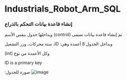# Industrials_Robot_Arm_SQL
### إنشاء قاعدة بيانات التحكم بالذراع

وبداخلها جدول بنفس الأسم  (control) تم إنشاء قاعدة بيانات تسمى

  ستة محركات، وزر التشغيل ،ID :وبداخل الجدول 8 أعمدة وهي 
 
 (int) وكل الأعمدة من نوع 
 
 ID is a primary key
 
 :صورة للجدول 
 ![image](https://user-images.githubusercontent.com/85777087/123912237-744ccc80-d985-11eb-9bbc-3b6cf2a0e5b0.png)
